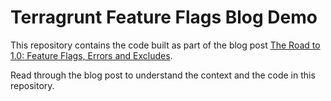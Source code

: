 # Terragrunt Feature Flags Blog Demo

This repository contains the code built as part of the blog post [The Road to 1.0: Feature Flags, Errors and Excludes]().

Read through the blog post to understand the context and the code in this repository.

